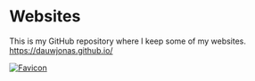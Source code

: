 # Websites

This is my GitHub repository where I keep some of my websites.
<https://dauwjonas.github.io/>

<!-- HTML link: <a herf="https://dauwjonas.github.io/"><img src="Dauw_Jonas/favicon.ico" alt="Favicon" style="
    position: relative;
    top: .25rem;
    height: 20px;
    ">https://dauwjonas.github.io/</a> -->

[![Favicon](Dauw_Jonas/favicon.ico)](https://dauwjonas.github.io/)
